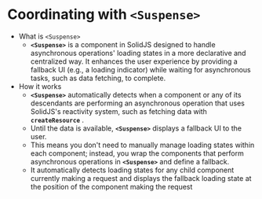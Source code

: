 # Coordinating with `<Suspense>`

* What is `<Suspense>`
  * **`<Suspense>`** is a component in SolidJS designed to handle asynchronous operations' loading states in a more declarative and centralized way. It enhances the user experience by providing a fallback UI (e.g., a loading indicator) while waiting for asynchronous tasks, such as data fetching, to complete.
* How it works
  * **`<Suspense>`** automatically detects when a component or any of its descendants are performing an asynchronous operation that uses SolidJS's reactivity system, such as fetching data with  **`createResource`** .
  * Until the data is available, **`<Suspense>`** displays a fallback UI to the user.
  * This means you don't need to manually manage loading states within each component; instead, you wrap the components that perform asynchronous operations in **`<Suspense>`** and define a fallback.
  * It automatically detects loading states for any child component currently making a request and displays the fallback loading state at the position of the component making the request
